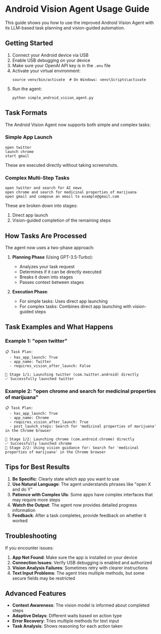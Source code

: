 # Android Vision Agent Usage Guide

This guide shows you how to use the improved Android Vision Agent with its LLM-based task planning and vision-guided automation.

## Getting Started

1. Connect your Android device via USB
2. Enable USB debugging on your device
3. Make sure your OpenAI API key is in the `.env` file
4. Activate your virtual environment:
   ```
   source venv/bin/activate  # On Windows: venv\Scripts\activate
   ```
5. Run the agent:
   ```
   python simple_android_vision_agent.py
   ```

## Task Formats

The Android Vision Agent now supports both simple and complex tasks:

### Simple App Launch
```
open twitter
launch chrome
start gmail
```
These are executed directly without taking screenshots.

### Complex Multi-Step Tasks
```
open twitter and search for AI news
open chrome and search for medicinal properties of marijuana
open gmail and compose an email to example@gmail.com
```
These are broken down into stages:
1. Direct app launch
2. Vision-guided completion of the remaining steps

## How Tasks Are Processed

The agent now uses a two-phase approach:

1. **Planning Phase** (Using GPT-3.5-Turbo):
   - Analyzes your task request
   - Determines if it can be directly executed
   - Breaks it down into stages
   - Passes context between stages

2. **Execution Phase**:
   - For simple tasks: Uses direct app launching
   - For complex tasks: Combines direct app launching with vision-guided steps

## Task Examples and What Happens

### Example 1: "open twitter"
```
📋 Task Plan:
  - has_app_launch: True
  - app_name: Twitter
  - requires_vision_after_launch: False
  
📱 Stage 1/1: Launching twitter (com.twitter.android) directly
✅ Successfully launched twitter
```

### Example 2: "open chrome and search for medicinal properties of marijuana"
```
📋 Task Plan:
  - has_app_launch: True
  - app_name: Chrome
  - requires_vision_after_launch: True
  - post_launch_steps: Search for 'medicinal properties of marijuana' in the Chrome browser

📱 Stage 1/2: Launching chrome (com.android.chrome) directly
✅ Successfully launched chrome
📸 Stage 2/2: Using vision guidance for: Search for 'medicinal properties of marijuana' in the Chrome browser
```

## Tips for Best Results

1. **Be Specific**: Clearly state which app you want to use
2. **Use Natural Language**: The agent understands phrases like "open X and do Y"
3. **Patience with Complex UIs**: Some apps have complex interfaces that may require more steps
4. **Watch the Output**: The agent now provides detailed progress information
5. **Feedback**: After a task completes, provide feedback on whether it worked

## Troubleshooting

If you encounter issues:

1. **App Not Found**: Make sure the app is installed on your device
2. **Connection Issues**: Verify USB debugging is enabled and authorized
3. **Vision Analysis Failures**: Sometimes retry with clearer instructions
4. **Text Input Problems**: The agent tries multiple methods, but some secure fields may be restricted

## Advanced Features

- **Context Awareness**: The vision model is informed about completed steps
- **Adaptive Delays**: Different waits based on action type
- **Error Recovery**: Tries multiple methods for text input
- **Task Analysis**: Shows reasoning for each action taken